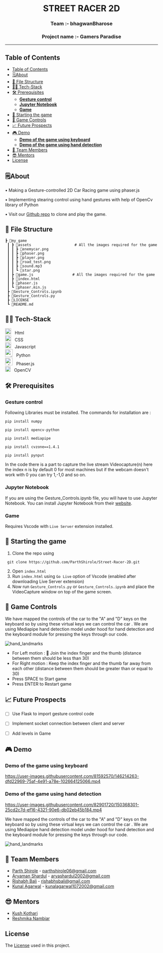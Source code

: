 
<p>
<h1 align = "center" > <strong>STREET RACER 2D </strong> <br>
<h3 align = "center">Team :- bhagwanBharose
<h3 align = "center">Project name :- Gamers Paradise
 <hr>
</p>


## Table of Contents

- [Table of Contents](#table-of-contents)
- [🗒️About](#️about)
- [📁 File Structure](#-file-structure)
- [👨‍💻 Tech-Stack](#-tech-stack)
- [🛠️ Prerequisites](#️-prerequisites)
  - [<b>Gesture control</b>](#gesture-control)
  - [<b>Jupyter Notebook</b>](#jupyter-notebook)
  - [<b>Game</b>](#game)
- [🎲 Starting the game](#-starting-the-game)
- [👋 Game Controls](#-game-controls)
- [📈 Future Prospects](#-future-prospects)
- [🎮 Demo](#-demo)
  - [<b>Demo of the game using keyboard</b>](#demo-of-the-game-using-keyboard)
  - [<b>Demo of the game using hand detection</b>](#demo-of-the-game-using-hand-detection)
- [🏅 Team Members](#-team-members)
- [😎 Mentors](#-mentors)
- [License](#license)


## 🗒️About

• Making a Gesture-controlled 2D Car Racing game using phaser.js

• Implementing stearing control using hand gestures with help of OpenCv library of Python

• Visit our [Github repo](https://github.com/ParthShirole/Gamers-Paradise) to clone and play the game.

## 📁 File Structure
```
┣ 📂my_game
 ┃ ┣ 📂assets                    # All the images required for the game 
 ┃ ┃ ┣ 📜enemycar.png
 ┃ ┃ ┣ 📜phaser.png
 ┃ ┃ ┣ 📜player.png
 ┃ ┃ ┣ 📜road_test.png
 ┃ ┃ ┣ 📜sound.mp3
 ┃ ┃ ┗ 📜star.png              
 ┃ ┣ 📜game.js                  # All the images required for the game 
 ┃ ┣ 📜index.html
 ┃ ┣ 📜phaser.js
 ┃ ┗ 📜phaser.min.js
 ┣ 📜Gesture_Controls.ipynb
 ┣ 📜Gesture_Controls.py
 ┣ 📜LICENSE
 ┗ 📜README.md
```

## 👨‍💻 Tech-Stack

<p>
<image src="https://github.com/get-icon/geticon/blob/master/icons/html-5.svg" width=20 title="Html"> &nbsp; Html <br> 
<image src="https://github.com/get-icon/geticon/blob/master/icons/css-3.svg" width=20 title="CSS"> &nbsp; CSS <br>
<image src="https://github.com/get-icon/geticon/blob/master/icons/javascript.svg" width=20 title="Javascript"> &nbsp; Javascript <br>
<image src="https://github.com/get-icon/geticon/raw/master/icons/python.svg" width=25 title="python"> &nbsp; Python <br>
<image src="https://user-images.githubusercontent.com/83249996/146242645-c764b523-2fce-4f59-b2e9-b51a5a0fc028.jpg" width=25 title="phaser"> &nbsp; Phaser.js <br>
<image src="https://github.com/get-icon/geticon/blob/master/icons/opencv.svg" width=18 title="opencv"> &nbsp; OpenCV
</p>

 
## 🛠️ Prerequisites 
  ### <b>Gesture control</b>
  Following Libraries must be installed. 
  The commands for installation are :<br/>
 ```
 pip install numpy
 ```
 ```
 pip install opencv-python
 ```
 ```
 pip install mediapipe
 ```
 ```
 pip install cvzone==1.4.1 
 ```
 ```
 pip install pynput
 ```
  In the code there is a part to capture the live stream Videocapture(n) here the index n is by default 0 for most machines but if the webcam doesn't work with 0 you can try 1,-1,0 and so on. 
<br/>
 
 ### <b>Jupyter Notebook</b>
 If you are using the Gesture_Controls.ipynb file, you will have to use Jupyter Notebook. You can install Jupyter Notebook from their [website](https://jupyter.org/install).
 
 ### <b>Game</b>
 Requires Vscode with ``Live Server`` extension installed.
 
## 🎲 Starting the game
1. Clone the repo using 
 ```
  git clone https://github.com/ParthShirole/Street-Racer-2D.git 
  ```
2. Open ``` index.html ```
3. Run ```index.html``` using ``Go Live`` option of Vscode (enabled after downloading Live Server extension)
4. Now run ```Gesture_Controls.py``` or ```Gesture_Controls.ipynb``` and place the VideoCapture window on top of the game screen. 
 

## 👋 Game Controls
 We have mapped the controls of the car to the "A" and "D" keys on the keyboard so by using these virtual keys we can control the car .
  We are using Mediapipe hand detection model under hood for hand detection and the keyboard module for pressing the keys through our code.
  
  ![hand_landmarks](https://user-images.githubusercontent.com/81592570/146204032-e8524d4c-97db-461f-9d6e-6018c3275de2.png)
 
 - For Left motion : 🤏 Join the index finger and the thumb (distance between them should be less than 30) <br>
 - For Right motion : Keep the index finger and the thumb far away from each other (distance between them should be greater than or equal to 30)<br>
 - Press SPACE to Start game<br>
 - Press ENTER to Restart game

## 📈 Future Prospects

- [ ] Use Flask to import gesture control code
- [ ] Implement socket connection between client and server
- [ ] Add levels in Game

  
## 🎮 Demo
  ### <b>Demo of the game using keyboard</b>


https://user-images.githubusercontent.com/81592570/146214263-dfd22969-75af-4e91-a78e-102664125066.mp4


 ### <b>Demo of the game using hand detection</b>
  
  
  


https://user-images.githubusercontent.com/82901720/150368301-25cd2c7d-ef16-4321-90e6-db02eb45b184.mp4




We have mapped the controls of the car to the "A" and "D" keys on the keyboard so by using these virtual keys we can control the car .
  We are using Mediapipe hand detection model under hood for hand detection and the keyboard module for pressing the keys through our code.
  
  
  ![hand_landmarks](https://user-images.githubusercontent.com/81592570/146204032-e8524d4c-97db-461f-9d6e-6018c3275de2.png)

  


 
## 🏅 Team Members

- [Parth Shirole](https://github.com/ParthShirole) - parthshirole06@gmail.com
- [Aryaman Shardul](https://github.com/Aryaman22102002) - aryashardul2002@gmail.com
- [Rishabh Bali](https://github.com/Ris-Bali) - rishabhsbali@gmail.com
- [Kunal Agarwal](https://github.com/KunalA18) - kunalagarwal1072002@gmail.com 

## 😎 Mentors 
- [Kush Kothari](https://github.com/kkothari2001) 
- [Reshmika Nambiar](https://github.com/Reshmika-Nambiar)
  
## License
The [License](LICENSE) used in this project.  
